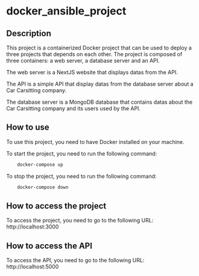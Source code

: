 # docker_ansible_project

## Description
This project is a containerized Docker project that can be used to deploy a three projects that depends on each other. The project is composed of three containers: a web server, a database server and an API. 

The web server is a NextJS website that displays datas from the API. 

The API is a simple API that display datas from the database server about a Car Carsitting company.

The database server is a MongoDB database that contains datas about the Car Carsitting company and its users used by the API.

## How to use
To use this project, you need to have Docker installed on your machine.

To start the project, you need to run the following command:
```bash
    docker-compose up
```

To stop the project, you need to run the following command:
```bash
    docker-compose down
```

## How to access the project
To access the project, you need to go to the following URL: http://localhost:3000

## How to access the API
To access the API, you need to go to the following URL: http://localhost:5000



